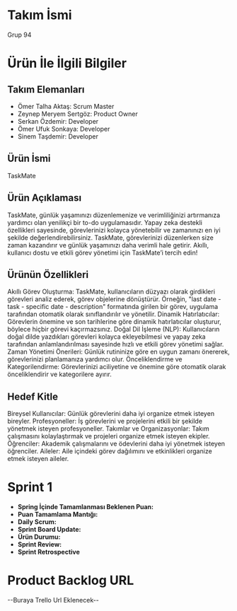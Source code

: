 # Takım İsmi
Grup 94
# Ürün İle İlgili Bilgiler
## Takım Elemanları
* Ömer Talha Aktaş: Scrum Master
* Zeynep Meryem Sertgöz: Product Owner
* Serkan Özdemir: Developer
* Ömer Ufuk Sonkaya: Developer
* Sinem Taşdemir: Developer
## Ürün İsmi
TaskMate
## Ürün Açıklaması
TaskMate, günlük yaşamınızı düzenlemenize ve verimliliğinizi artırmanıza yardımcı olan yenilikçi bir to-do uygulamasıdır. Yapay zeka destekli özellikleri sayesinde, görevlerinizi kolayca yönetebilir ve zamanınızı en iyi şekilde değerlendirebilirsiniz. TaskMate, görevlerinizi düzenlerken size zaman kazandırır ve günlük yaşamınızı daha verimli hale getirir. Akıllı, kullanıcı dostu ve etkili görev yönetimi için TaskMate’i tercih edin!
## Ürünün Özellikleri
Akıllı Görev Oluşturma: TaskMate, kullanıcıların düzyazı olarak girdikleri görevleri analiz ederek, görev objelerine dönüştürür. Örneğin, "last date - task - specific date - description" formatında girilen bir görev, uygulama tarafından otomatik olarak sınıflandırılır ve yönetilir.
Dinamik Hatırlatıcılar: Görevlerin önemine ve son tarihlerine göre dinamik hatırlatıcılar oluşturur, böylece hiçbir görevi kaçırmazsınız.
Doğal Dil İşleme (NLP): Kullanıcıların doğal dilde yazdıkları görevleri kolayca ekleyebilmesi ve yapay zeka tarafından anlamlandırılması sayesinde hızlı ve etkili görev yönetimi sağlar.
Zaman Yönetimi Önerileri: Günlük rutininize göre en uygun zamanı önererek, görevlerinizi planlamanıza yardımcı olur.
Önceliklendirme ve Kategorilendirme: Görevlerinizi aciliyetine ve önemine göre otomatik olarak önceliklendirir ve kategorilere ayırır.
## Hedef Kitle
Bireysel Kullanıcılar: Günlük görevlerini daha iyi organize etmek isteyen bireyler.
Profesyoneller: İş görevlerini ve projelerini etkili bir şekilde yönetmek isteyen profesyoneller.
Takımlar ve Organizasyonlar: Takım çalışmasını kolaylaştırmak ve projeleri organize etmek isteyen ekipler.
Öğrenciler: Akademik çalışmalarını ve ödevlerini daha iyi yönetmek isteyen öğrenciler.
Aileler: Aile içindeki görev dağılımını ve etkinlikleri organize etmek isteyen aileler.
# Sprint 1
* **Spring İçinde Tamamlanması Beklenen Puan:**
* **Puan Tamamlama Mantığı:**
* **Daily Scrum:**
* **Sprint Board Update:**
* **Ürün Durumu:**
* **Sprint Review:**
* **Sprint Retrospective**
# Product Backlog URL
--Buraya Trello Url Eklenecek--
